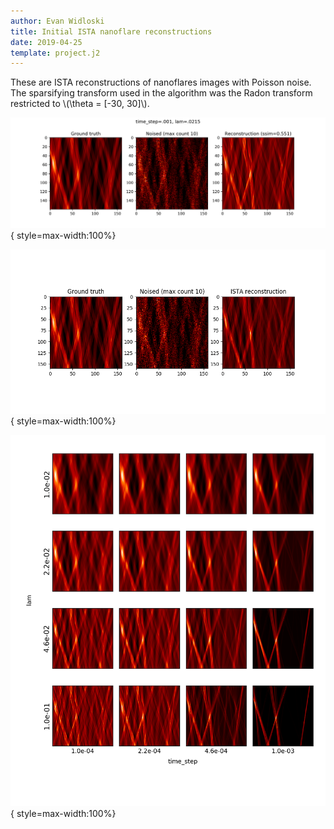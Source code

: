 ```yaml
---
author: Evan Widloski
title: Initial ISTA nanoflare reconstructions
date: 2019-04-25
template: project.j2
---
```


These are ISTA reconstructions of nanoflares images with Poisson noise.  The sparsifying transform used in the algorithm was the Radon transform restricted to \\(\theta = \[-30, 30]\\).

![ISTA reconstruction with highest SSIM](ista_reconstruction2.png){ style=max-width:100%}

![Best looking ISTA reconstruction](ista_reconstruction.png){ style=max-width:100%}

![ISTA reconstructions for various \\(\lambda\\), time_step.  Max photon count is 10](ista_grid.png){ style=max-width:100%}
